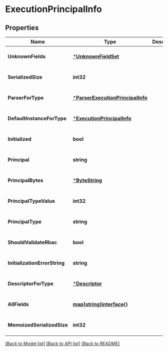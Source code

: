 # ExecutionPrincipalInfo

## Properties
Name | Type | Description | Notes
------------ | ------------- | ------------- | -------------
**UnknownFields** | [***UnknownFieldSet**](UnknownFieldSet.md) |  | [optional] [default to null]
**SerializedSize** | **int32** |  | [optional] [default to null]
**ParserForType** | [***ParserExecutionPrincipalInfo**](ParserExecutionPrincipalInfo.md) |  | [optional] [default to null]
**DefaultInstanceForType** | [***ExecutionPrincipalInfo**](ExecutionPrincipalInfo.md) |  | [optional] [default to null]
**Initialized** | **bool** |  | [optional] [default to null]
**Principal** | **string** |  | [optional] [default to null]
**PrincipalBytes** | [***ByteString**](ByteString.md) |  | [optional] [default to null]
**PrincipalTypeValue** | **int32** |  | [optional] [default to null]
**PrincipalType** | **string** |  | [optional] [default to null]
**ShouldValidateRbac** | **bool** |  | [optional] [default to null]
**InitializationErrorString** | **string** |  | [optional] [default to null]
**DescriptorForType** | [***Descriptor**](Descriptor.md) |  | [optional] [default to null]
**AllFields** | [**map[string]interface{}**](interface{}.md) |  | [optional] [default to null]
**MemoizedSerializedSize** | **int32** |  | [optional] [default to null]

[[Back to Model list]](../README.md#documentation-for-models) [[Back to API list]](../README.md#documentation-for-api-endpoints) [[Back to README]](../README.md)


